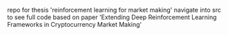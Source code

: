 repo for thesis 'reinforcement learning for market making'
navigate into src to see full code
based on paper 'Extending Deep Reinforcement Learning Frameworks in Cryptocurrency Market Making'